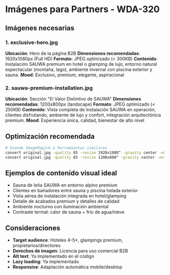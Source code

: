 # Imágenes para Partners - WDA-320

## Imágenes necesarias

### 1. exclusive-hero.jpg
**Ubicación**: Hero de la página B2B
**Dimensiones recomendadas**: 1920x1080px (Full HD)
**Formato**: JPEG optimizado (< 300KB)
**Contenido**: Instalación SAUWA premium en hotel o glamping de lujo, entorno natural espectacular (montaña, lago), ambiente invernal con piscina exterior y sauna.
**Mood**: Exclusivo, premium, elegante, aspiracional

### 2. sauwa-premium-installation.jpg
**Ubicación**: Sección "El Valor Distintivo de SAUWA"
**Dimensiones recomendadas**: 1200x800px (landscape)
**Formato**: JPEG optimizado (< 250KB)
**Contenido**: Vista completa de instalación SAUWA en operación, clientes disfrutando, ambiente de lujo y confort, integración arquitectónica premium.
**Mood**: Experiencia única, calidad, bienestar de alto nivel

## Optimización recomendada

```bash
# Usando ImageMagick o herramientas similares
convert original.jpg -quality 85 -resize 1920x1080^ -gravity center -extent 1920x1080 exclusive-hero.jpg
convert original.jpg -quality 85 -resize 1200x800^ -gravity center -extent 1200x800 sauwa-premium-installation.jpg
```

## Ejemplos de contenido visual ideal

- Sauna de leña SAUWA en entorno alpino premium
- Clientes en bañadores entre sauna y piscina helada exterior
- Vista aérea de instalación integrada en hotel/glamping
- Detalle de acabados premium y detalles de calidad
- Ambiente nocturno con iluminación ambiental
- Contraste termal: calor de sauna + frío de agua/nieve

## Consideraciones

- **Target audience**: Hoteles 4-5*, glampings premium, propietarios/directores
- **Derechos de imagen**: Licencia para uso comercial B2B
- **Alt text**: Ya implementado en el código
- **Lazy loading**: Ya implementado
- **Responsive**: Adaptación automática mobile/desktop
